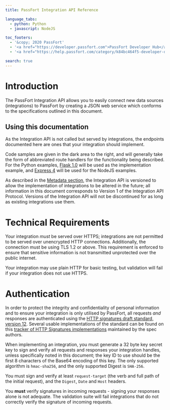 ```yaml
---
title: PassFort Integration API Reference

language_tabs:
  - python: Python
  - javascript: NodeJS

toc_footers:
  - '&copy; 2020 PassFort'
  - '<a href="https://developer.passfort.com">PassFort Developer Hub</a>'
  - '<a href="https://help.passfort.com/category/k84bc464f5-developer-documentation">PassFort Help Articles for Developers</a>'

search: true
---
```

# Introduction

The PassFort Integration API allows you to easily connect new data sources
(integrations) to PassFort by creating a JSON web service which conforms to
the specifications outlined in this document.

## Using this documentation

As the Integration API is not called but served by integrations, the endpoints
documented here are ones that your integration should implement.

Code samples are given in the dark area to the right, and will generally take
the form of abbreviated route handlers for the functionality being described.
For the Python examples, [Flask 1.0][flask-docs]
will be used as the implementation example, and [Express 4][express-docs] will
be used for the NodeJS examples.

As described in the [Metadata section](#metadata), the Integration API is
versioned to allow the implementation of integrations to be altered in the
future; all information in this document corresponds to Version 1 of the
Integration API Protocol. Versions of the Integration API will not be
discontinued for as long as existing integrations use them.

# Technical Requirements

Your integration _must_ be served over HTTPS; integrations are not permitted to
be served over unencrypted HTTP connections. Additionally, the connection must
be using TLS 1.2 or above. This requirement is enforced to ensure that
sensitive information is not transmitted unprotected over the public internet.

Your integration may use plain HTTP for basic testing, but validation will fail
if your integration does not use HTTPS.

# Authentication

In order to protect the integrity and confidentiality of personal information
and to ensure your integration is only utilised by PassFort, all requests _and_
responses are authenticated using the
[HTTP signatures draft standard, version 12][http-signatures-draft-12].
Several usable implementations of the standard can be found on this
[tracker of HTTP Signatures implementations][signatures-impl-thread] maintained
by the spec authors.

When implementing an integration, you must generate a 32 byte key secret key to sign
and verify all requests and responses your integration handles, unless
specifically noted in this document; the key ID to use should be the first 8
characters of the Base64 encoding of this key. The only supported algorithm is
`hmac-sha256`, and the only supported Digest is `SHA-256`.

You must sign and verify at least `request-target` (the verb and full path of
the initial request), and the `Digest`, `Date` and `Host` headers.

<aside class="warning">
 You <strong>must</strong> verify signatures in incoming requests - signing
 your responses alone is not adequate. The validation suite will fail
 integrations that do not correctly verify the signature of incoming requests.
</aside>

[flask-docs]: https://flask.palletsprojects.com/en/1.0.x/
[express-docs]: https://expressjs.com/en/4x/api.html
[http-signatures-draft-12]:
  https://tools.ietf.org/html/draft-cavage-http-signatures-12
[signatures-impl-thread]: https://github.com/w3c-dvcg/http-signatures/issues/1
